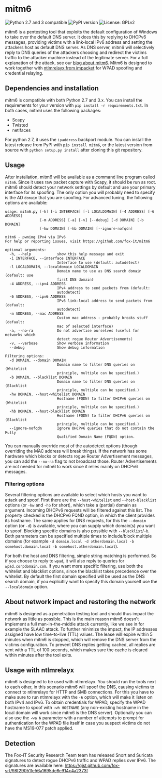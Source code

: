# mitm6
![Python 2.7 and 3 compatible](https://img.shields.io/badge/python-2.7%2C%203.x-blue.svg)
![PyPI version](https://img.shields.io/pypi/v/mitm6.svg)
![License: GPLv2](https://img.shields.io/pypi/l/mitm6.svg)

mitm6 is a pentesting tool that exploits the default configuration of Windows to take over the default DNS server. It does this by replying to DHCPv6 messages, providing victims with a link-local IPv6 address and setting the attackers host as default DNS server. As DNS server, mitm6 will selectively reply to DNS queries of the attackers choosing and redirect the victims traffic to the attacker machine instead of the legitimate server. For a full explanation of the attack, see our [blog about mitm6](https://blog.fox-it.com/2018/01/11/mitm6-compromising-ipv4-networks-via-ipv6/). Mitm6 is designed to work together with [ntlmrelayx from impacket](https://github.com/CoreSecurity/impacket) for WPAD spoofing and credential relaying.

## Dependencies and installation
mitm6 is compatible with both Python 2.7 and 3.x. You can install the requirements for your version with `pip install -r requirements.txt`. In both cases, mitm6 uses the following packages:
- Scapy
- Twisted
- netifaces

For python 2.7, it uses the `ipaddress` backport module.
You can install the latest release from PyPI with `pip install mitm6`, or the latest version from source with `python setup.py install` after cloning this git repository.

## Usage
After installation, mitm6 will be available as a command line program called `mitm6`. Since it uses raw packet capture with Scapy, it should be run as root. mitm6 should detect your network settings by default and use your primary interface for its spoofing. The only option you will probably need to specify is the AD `domain` that you are spoofing. For advanced tuning, the following options are available:

```
usage: mitm6.py [-h] [-i INTERFACE] [-l LOCALDOMAIN] [-4 ADDRESS] [-6 ADDRESS]
                [-m ADDRESS] [-a] [-v] [--debug] [-d DOMAIN] [-b DOMAIN]
                [-hw DOMAIN] [-hb DOMAIN] [--ignore-nofqdn]

mitm6 - pwning IPv4 via IPv6
For help or reporting issues, visit https://github.com/fox-it/mitm6

optional arguments:
  -h, --help            show this help message and exit
  -i INTERFACE, --interface INTERFACE
                        Interface to use (default: autodetect)
  -l LOCALDOMAIN, --localdomain LOCALDOMAIN
                        Domain name to use as DNS search domain (default: use
                        first DNS domain)
  -4 ADDRESS, --ipv4 ADDRESS
                        IPv4 address to send packets from (default:
                        autodetect)
  -6 ADDRESS, --ipv6 ADDRESS
                        IPv6 link-local address to send packets from (default:
                        autodetect)
  -m ADDRESS, --mac ADDRESS
                        Custom mac address - probably breaks stuff (default:
                        mac of selected interface)
  -a, --no-ra           Do not advertise ourselves (useful for networks which
                        detect rogue Router Advertisements)
  -v, --verbose         Show verbose information
  --debug               Show debug information

Filtering options:
  -d DOMAIN, --domain DOMAIN
                        Domain name to filter DNS queries on (Whitelist
                        principle, multiple can be specified.)
  -b DOMAIN, --blacklist DOMAIN
                        Domain name to filter DNS queries on (Blacklist
                        principle, multiple can be specified.)
  -hw DOMAIN, --host-whitelist DOMAIN
                        Hostname (FQDN) to filter DHCPv6 queries on (Whitelist
                        principle, multiple can be specified.)
  -hb DOMAIN, --host-blacklist DOMAIN
                        Hostname (FQDN) to filter DHCPv6 queries on (Blacklist
                        principle, multiple can be specified.)
  --ignore-nofqdn       Ignore DHCPv6 queries that do not contain the Fully
                        Qualified Domain Name (FQDN) option.
```

You can manually override most of the autodetect options (though overriding the MAC address will break things). If the network has some hardware which blocks or detects rogue Router Advertisement messages, you can add the `--no-ra` flag to not broadcast those. Router Advertisements are not needed for mitm6 to work since it relies mainly on DHCPv6 messages.

### Filtering options
Several filtering options are available to select which hosts you want to attack and spoof. First there are the `--host-whitelist` and `--host-blacklist` options (or `-hw` and `-hb` for short), which take a (partial) domain as argument. Incoming DHCPv6 requests will be filtered against this list. The property checked is the DHCPv6 FQND option, in which the client provides its hostname. 
The same applies for DNS requests, for this the `--domain` option (or `-d`) is available, where you can supply which domain(s) you want to spoof. Blocking specific domains is also possible with `--blacklist`/`-b`. Both parameters can be specified multiple times to include/block multiple domains (for example `-d domain.local -d otherdomain.local -b somehost.domain.local -b somehost.otherdomain.local`).

For both the host and DNS filtering, simple string matching is performed. So if you choose to reply to `wpad`, it will also reply to queries for `wpad.corpdomain.com`. If you want more specific filtering, use both the whitelist and blacklist options, since the blacklist takes precedence over the whitelist.
By default the first domain specified will be used as the DNS search domain, if you explicitliy want to specify this domain yourself use the `--localdomain` option.

## About network impact and restoring the network
mitm6 is designed as a penetration testing tool and should thus impact the network as little as possible. This is the main reason mitm6 doesn't implement a full man-in-the-middle attack currently, like we see in for example the SLAAC attack.
To further minimize the impact, the IP addresses assigned have low time-to-live (TTL) values. The lease will expire within 5 minutes when mitm6 is stopped, which will remove the DNS server from the victims configuration.
To prevent DNS replies getting cached, all replies are sent with a TTL of 100 seconds, which makes sure the cache is cleared within minutes after the tool exits.

## Usage with ntlmrelayx
mitm6 is designed to be used with ntlmrelayx. You should run the tools next to each other, in this scenario mitm6 will spoof the DNS, causing victims to connect to ntlmrelayx for HTTP and SMB connections. For this you have to make sure to run ntlmrelayx with the `-6` option, which will make it listen on both IPv4 and IPv6. To obtain credentials for WPAD, specify the WPAD hostname to spoof with `-wh HOSTNAME` (any non-existing hostname in the local domain will work since mitm6 is the DNS server). Optionally you can also use the `-wa N` parameter with a number of attempts to prompt for authentication for the WPAD file itself in case you suspect victims do not have the MS16-077 patch applied.

## Detection
The Fox-IT Security Research Team team has released Snort and Suricata signatures to detect rogue DHCPv6 traffic and WPAD replies over IPv6. The signatures are available here: https://gist.github.com/fox-srt/98f29051fe56a1695de8e914c4a2373f

